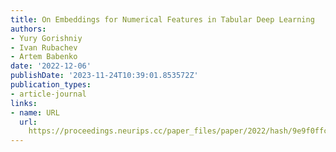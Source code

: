 ```yaml
---
title: On Embeddings for Numerical Features in Tabular Deep Learning
authors:
- Yury Gorishniy
- Ivan Rubachev
- Artem Babenko
date: '2022-12-06'
publishDate: '2023-11-24T10:39:01.853572Z'
publication_types:
- article-journal
links:
- name: URL
  url: 
    https://proceedings.neurips.cc/paper_files/paper/2022/hash/9e9f0ffc3d836836ca96cbf8fe14b105-Abstract-Conference.html
---
```

